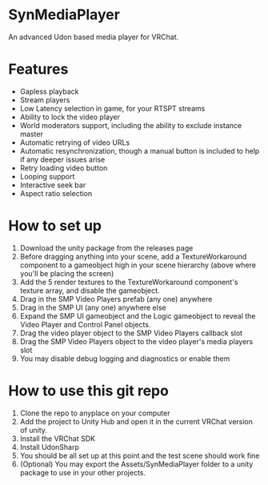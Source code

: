 # SynMediaPlayer
An advanced Udon based media player for VRChat.

# Features
- Gapless playback
- Stream players
- Low Latency selection in game, for your RTSPT streams
- Ability to lock the video player
- World moderators support, including the ability to exclude instance master
- Automatic retrying of video URLs
- Automatic resynchronization, though a manual button is included to help if any deeper issues arise
- Retry loading video button
- Looping support
- Interactive seek bar
- Aspect ratio selection

# How to set up
1. Download the unity package from the releases page
2. Before dragging anything into your scene, add a TextureWorkaround component to a gameobject high in your scene hierarchy (above where you'll be placing the screen)
3. Add the 5 render textures to the TextureWorkaround component's texture array, and disable the gameobject.
4. Drag in the SMP Video Players prefab (any one) anywhere
5. Drag in the SMP UI (any one) anywhere else
6. Expand the SMP UI gameobject and the Logic gameobject to reveal the Video Player and Control Panel objects.
7. Drag the video player object to the SMP Video Players callback slot
8. Drag the SMP Video Players object to the video player's media players slot
9. You may disable debug logging and diagnostics or enable them

# How to use this git repo
1. Clone the repo to anyplace on your computer
2. Add the project to Unity Hub and open it in the current VRChat version of unity.
3. Install the VRChat SDK
4. Install UdonSharp
5. You should be all set up at this point and the test scene should work fine
6. (Optional) You may export the Assets/SynMediaPlayer folder to a unity package to use in your other projects.
